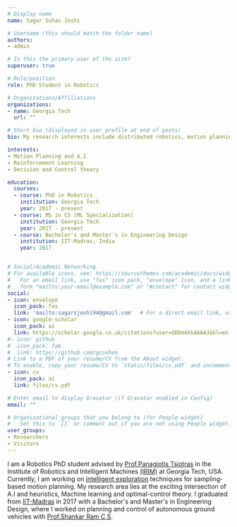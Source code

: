 ```yaml
---
# Display name
name: Sagar Suhas Joshi

# Username (this should match the folder name)
authors:
- admin

# Is this the primary user of the site?
superuser: true

# Role/position
role: PhD Student in Robotics

# Organizations/Affiliations
organizations:
- name: Georgia Tech
  url: ""

# Short bio (displayed in user profile at end of posts)
bio: My research interests include distributed robotics, motion planning, search methods, A.I and Reinforcement Learning for decision making.

interests:
- Motion Planning and A.I
- Reinforcement Learning
- Decision and Control theory

education:
  courses:
  - course: PhD in Robotics
    institution: Georgia Tech
    year: 2017 - present
  - course: MS in CS (ML Specialization)
    institution: Georgia Tech
    year: 2017 - present
  - course: Bachelor's and Master's in Engineering Design
    institution: IIT-Madras, India
    year: 2017


# Social/Academic Networking
# For available icons, see: https://sourcethemes.com/academic/docs/widgets/#icons
#   For an email link, use "fas" icon pack, "envelope" icon, and a link in the
#   form "mailto:your-email@example.com" or "#contact" for contact widget.
social:
- icon: envelope
  icon_pack: fas
  link: 'mailto:sagarsjoshi94@gmail.com'  # For a direct email link, use "mailto:test@example.org".
- icon: google-scholar
  icon_pack: ai
  link: https://scholar.google.co.uk/citations?user=GRDmkKkAAAAJ&hl=en
#- icon: github
#  icon_pack: fab
#  link: https://github.com/gcushen
# Link to a PDF of your resume/CV from the About widget.
# To enable, copy your resume/CV to `static/files/cv.pdf` and uncomment the lines below.  
- icon: cv
  icon_pack: ai
  link: files/cv.pdf

# Enter email to display Gravatar (if Gravatar enabled in Config)
email: ""

# Organizational groups that you belong to (for People widget)
#   Set this to `[]` or comment out if you are not using People widget.  
user_groups:
- Researchers
- Visitors
---
```

I am a Robotics PhD student advised by [Prof.Panagiotis Tsiotras](http://dcsl.gatech.edu/tsiotras.html) in the Institute of Robotics and Intelligent Machines [(IRIM)](http://www.robotics.gatech.edu/) at Georgia Tech, USA. Currently, I am working on [intelligent exploration](http://dcsl.gatech.edu/research/random.html) techniques for sampling-based motion planning. My research area lies at the exciting intersection of A.I and heuristics, Machine learning and optimal-control theory. I graduated from [IIT-Madras](https://www.iitm.ac.in/) in 2017 with a Bachelor's and Master's in Engineering Design, where I worked on planning and control of autonomous ground vehicles with [Prof.Shankar Ram C S](https://ed.iitm.ac.in/~shankarram/).   

